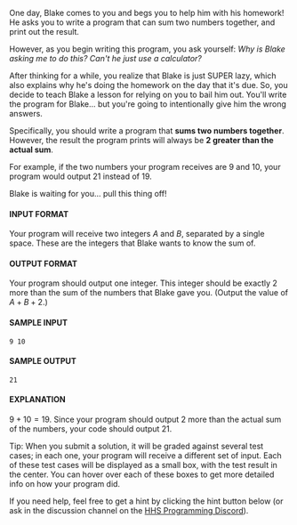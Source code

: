 One day, Blake comes to you and begs you to help him with his homework! He asks you to write a program that can sum two numbers together, and print out the result.

However, as you begin writing this program, you ask yourself: *Why is Blake asking me to do this? Can't he just use a calculator?*

After thinking for a while, you realize that Blake is just SUPER lazy, which also explains why he's doing the homework on the day that it's due. So, you decide to teach Blake a lesson for relying on you to bail him out. You'll write the program for Blake... but you're going to intentionally give him the wrong answers.

Specifically, you should write a program that **sums two numbers together**. However, the result the program prints will always be **2 greater than the actual sum**.

For example, if the two numbers your program receives are $9$ and $10$, your program would output $21$ instead of $19$.

Blake is waiting for you... pull this thing off!

#### INPUT FORMAT

Your program will receive two integers $A$ and $B$, separated by a single space. These are the integers that Blake wants to know the sum of.

#### OUTPUT FORMAT

Your program should output one integer. This integer should be exactly 2 more than the sum of the numbers that Blake gave you.
(Output the value of $A + B + 2$.)

#### SAMPLE INPUT
```text
9 10
```

#### SAMPLE OUTPUT
```text
21
```

#### EXPLANATION

$9 + 10 = 19$. Since your program should output 2 more than the actual sum of the numbers, your code should output $21$.

Tip: When you submit a solution, it will be graded against several test cases; in each one, your program will receive a different set of input. Each of these test cases will be displayed as a small box, with the test result in the center. You can hover over each of these boxes to get more detailed info on how your program did.

If you need help, feel free to get a hint by clicking the hint button below (or ask in the discussion channel on the <a href="https://discord.gg/82Ef6eA" target="_blank">HHS Programming Discord</a>).